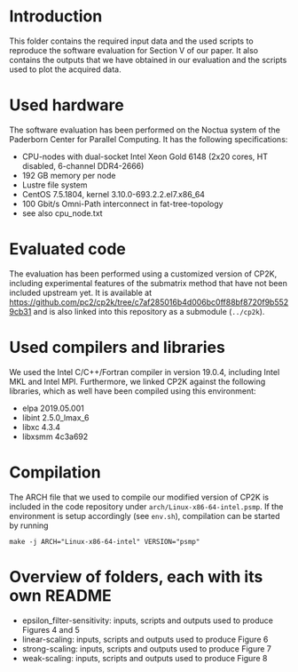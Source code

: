 # Introduction

This folder contains the required input data and the used scripts to reproduce the software evaluation for Section V of our paper. It also contains the outputs that we have obtained in our evaluation and the scripts used to plot the acquired data.

# Used hardware

The software evaluation has been performed on the Noctua system of the Paderborn Center for Parallel Computing. It has the following specifications:
* CPU-nodes with dual-socket Intel Xeon Gold 6148 (2x20 cores, HT disabled, 6-channel DDR4-2666)
* 192 GB memory per node
* Lustre file system
* CentOS 7.5.1804, kernel 3.10.0-693.2.2.el7.x86_64
* 100 Gbit/s Omni-Path interconnect in fat-tree-topology
* see also cpu_node.txt

# Evaluated code

The evaluation has been performed using a customized version of CP2K, including experimental features of the submatrix method that have not been included upstream yet. It is available at https://github.com/pc2/cp2k/tree/c7af285016b4d006bc0ff88bf8720f9b5529cb31 and is also linked into this repository as a submodule (`../cp2k`).

# Used compilers and libraries

We used the Intel C/C++/Fortran compiler in version 19.0.4, including Intel MKL and Intel MPI. Furthermore, we linked CP2K against the following libraries, which as well have been compiled using this environment:

* elpa 2019.05.001
* libint 2.5.0_lmax_6
* libxc 4.3.4
* libxsmm 4c3a692

# Compilation

The ARCH file that we used to compile our modified version of CP2K is included in the code repository under `arch/Linux-x86-64-intel.psmp`. If the environment is setup accordingly (see `env.sh`), compilation can be started by running

```
make -j ARCH="Linux-x86-64-intel" VERSION="psmp"
```

# Overview of folders, each with its own README

* epsilon_filter-sensitivity: inputs, scripts and outputs used to produce Figures 4 and 5
* linear-scaling: inputs, scripts and outputs used to produce Figure 6
* strong-scaling: inputs, scripts and outputs used to produce Figure 7
* weak-scaling: inputs, scripts and outputs used to produce Figure 8
